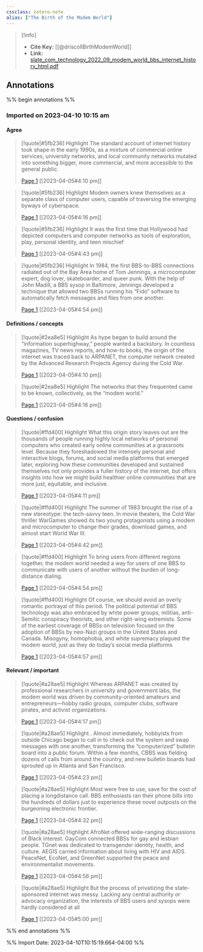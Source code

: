 ```yaml
---
cssclass: zotero-note
alias: ["The Birth of the Modem World"]
---
```


> [!info]
> - **Cite Key:** [[@driscollBirthModemWorld]]
> - **Link:** [slate_com_technology_2022_09_modem_world_bbs_internet_history_html.pdf](file://C:\Users\conco\Zotero\storage\BM5A86LQ\slate_com_technology_2022_09_modem_world_bbs_internet_history_html.pdf)

## Annotations
%% begin annotations %%

### Imported on 2023-04-10 10:15 am

#### Agree

> [!quote|#5fb236] Highlight
> The standard account of internet history took shape in the early 1990s, as a mixture of commercial online services, university networks, and local community networks mutated into something bigger, more commercial, and more accessible to the general public.
>
> [Page 1](zotero://open-pdf/library/items/BM5A86LQ?page=1) [[2023-04-05#4:10 pm]]

> [!quote|#5fb236] Highlight
> Modem owners knew themselves as a separate class of computer users, capable of traversing the emerging byways of cyberspace.
>
> [Page 1](zotero://open-pdf/library/items/BM5A86LQ?page=1) [[2023-04-05#4:16 pm]]

> [!quote|#5fb236] Highlight
> It was the first time that Hollywood had depicted computers and computer networks as tools of exploration, play, personal identity, and teen mischief
>
> [Page 1](zotero://open-pdf/library/items/BM5A86LQ?page=1) [[2023-04-05#4:43 pm]]

> [!quote|#5fb236] Highlight
> In 1984, the first BBS-to-BBS connections radiated out of the Bay Area home of Tom Jennings, a microcomputer expert, dog lover, skateboarder, and queer punk. With the help of John Madill, a BBS sysop in Baltimore, Jennings developed a technique that allowed two BBSs running his “Fido” software to automatically fetch messages and files from one another.
>
> [Page 1](zotero://open-pdf/library/items/BM5A86LQ?page=1) [[2023-04-05#4:54 pm]]

#### Definitions / concepts

> [!quote|#2ea8e5] Highlight
> As hype began to build around the “information superhighway,” people wanted a backstory. In countless magazines, TV news reports, and how-to books, the origin of the internet was traced back to ARPANET, the computer network created by the Advanced Research Projects Agency during the Cold War.
>
> [Page 1](zotero://open-pdf/library/items/BM5A86LQ?page=1) [[2023-04-05#4:10 pm]]

> [!quote|#2ea8e5] Highlight
> The networks that they frequented came to be known, collectively, as the “modem world.”
>
> [Page 1](zotero://open-pdf/library/items/BM5A86LQ?page=1) [[2023-04-05#4:16 pm]]

#### Questions / confusion

> [!quote|#ffd400] Highlight
> What this origin story leaves out are the thousands of people running highly local networks of personal computers who created early online communities at a grassroots level. Because they foreshadowed the intensely personal and interactive blogs, forums, and social media platforms that emerged later, exploring how these communities developed and sustained themselves not only provides a fuller history of the internet, but offers insights into how we might build healthier online communities that are more just, equitable, and inclusive.
>
> [Page 1](zotero://open-pdf/library/items/BM5A86LQ?page=1) [[2023-04-05#4:11 pm]]

> [!quote|#ffd400] Highlight
> The summer of 1983 brought the rise of a new stereotype: the tech-savvy teen. In movie theaters, the Cold War thriller WarGames showed its two young protagonists using a modem and microcomputer to change their grades, download games, and almost start World War III.
>
> [Page 1](zotero://open-pdf/library/items/BM5A86LQ?page=1) [[2023-04-05#4:42 pm]]

> [!quote|#ffd400] Highlight
> To bring users from different regions together, the modem world needed a way for users of one BBS to communicate with users of another without the burden of long-distance dialing.
>
> [Page 1](zotero://open-pdf/library/items/BM5A86LQ?page=1) [[2023-04-05#4:54 pm]]

> [!quote|#ffd400] Highlight
> Of course, we should avoid an overly romantic portrayal of this period. The political potential of BBS technology was also embraced by white power groups, militias, anti-Semitic conspiracy theorists, and other right-wing extremists. Some of the earliest coverage of BBSs on television focused on the adoption of BBSs by neo-Nazi groups in the United States and Canada. Misogyny, homophobia, and white supremacy plagued the modem world, just as they do today’s social media platforms
>
> [Page 1](zotero://open-pdf/library/items/BM5A86LQ?page=1) [[2023-04-05#4:57 pm]]

#### Relevant / important

> [!quote|#a28ae5] Highlight
> Whereas ARPANET was created by professional researchers in university and government labs, the modem world was driven by community-oriented amateurs and entrepreneurs—hobby radio groups, computer clubs, software pirates, and activist organizations.
>
> [Page 1](zotero://open-pdf/library/items/BM5A86LQ?page=1) [[2023-04-05#4:17 pm]]

> [!quote|#a28ae5] Highlight
> . Almost immediately, hobbyists from outside Chicago began to call in to check out the system and swap messages with one another, transforming the “computerized” bulletin board into a public forum. Within a few months, CBBS was fielding dozens of calls from around the country, and new bulletin boards had sprouted up in Atlanta and San Francisco.
>
> [Page 1](zotero://open-pdf/library/items/BM5A86LQ?page=1) [[2023-04-05#4:23 pm]]

> [!quote|#a28ae5] Highlight
> Most were free to use, save for the cost of placing a longdistance call. BBS enthusiasts ran their phone bills into the hundreds of dollars just to experience these novel outposts on the burgeoning electronic frontier.
>
> [Page 1](zotero://open-pdf/library/items/BM5A86LQ?page=1) [[2023-04-05#4:32 pm]]

> [!quote|#a28ae5] Highlight
> AfroNet offered wide-ranging discussions of Black interest. GayCom connected BBSs for gay and lesbian people. TGnet was dedicated to transgender identity, health, and culture. AEGIS carried information about living with HIV and AIDS. PeaceNet, EcoNet, and GreenNet supported the peace and environmentalist movements.
>
> [Page 1](zotero://open-pdf/library/items/BM5A86LQ?page=1) [[2023-04-05#4:56 pm]]

> [!quote|#a28ae5] Highlight
> But the process of privatizing the state-sponsored internet was messy. Lacking any central authority or advocacy organization, the interests of BBS users and sysops were hardly considered at all
>
> [Page 1](zotero://open-pdf/library/items/BM5A86LQ?page=1) [[2023-04-05#5:00 pm]]


%% end annotations %%

%% Import Date: 2023-04-10T10:15:19.664-04:00 %%
